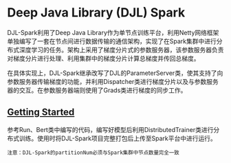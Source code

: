 
# Deep Java Library (DJL) Spark

DJL-Spark利用了Deep Java Library作为单节点训练平台，利用Netty网络框架单独编写了一套在节点间进行数据传输的通信架构，实现了在Spark集群中进行分布式深度学习的任务。架构上采用了梯度分片式的参数服务器，该参数服务器负责对梯度分片进行处理、利用集群中的梯度分片计算总梯度并传回总梯度。

在具体实现上，DJL-Spark继承改写了DJL的ParameterServer类，使其支持了向参数服务器传输梯度的功能，并利用Dispatcher类进行梯度分片以及与参数服务器的交互。在参数服务器端则使用了Grads类进行梯度的同步工作。

## [Getting Started](docs/quick_start.md)

参考Run、Bert类中编写的代码，编写好模型后利用DistributedTrainer类进行分布式训练。使用时将DJL-Spark项目完整打包后上传至Spark平台中进行运行。

    注意：DJL-Spark的partitionNum必须与Spark集群中节点数量完全一致
